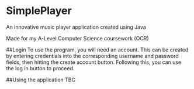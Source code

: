 # SimplePlayer
An innovative music player application created using Java

Made for my A-Level Computer Science coursework (OCR)

##Login
To use the program, you will need an account. This can be created by entering 
credentials into the corresponding username and password fields, then hitting
the create account button. Following this, you can use the log in button to 
proceed.


##Using the application
TBC